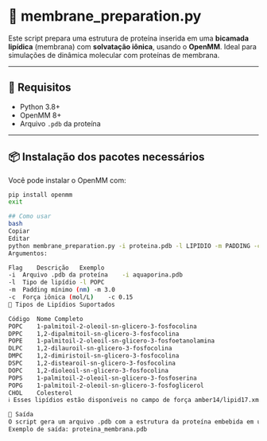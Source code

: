 # 🧬 membrane_preparation.py

Este script prepara uma estrutura de proteína inserida em uma **bicamada lipídica** (membrana) com **solvatação iônica**, usando o **OpenMM**. Ideal para simulações de dinâmica molecular com proteínas de membrana.

---

## 🚀 Requisitos

- Python 3.8+
- OpenMM 8+
- Arquivo `.pdb` da proteína

---

## 📦 Instalação dos pacotes necessários

Você pode instalar o OpenMM com:

```bash
pip install openmm
exit

## Como usar
bash
Copiar
Editar
python membrane_preparation.py -i proteina.pdb -l LIPIDIO -m PADDING -c IONIC_STRENGTH
Argumentos:

Flag	Descrição	Exemplo
-i	Arquivo .pdb da proteína	-i aquaporina.pdb
-l	Tipo de lipídio	-l POPC
-m	Padding mínimo (nm)	-m 3.0
-c	Força iônica (mol/L)	-c 0.15
🧫 Tipos de Lipídios Suportados

Código	Nome Completo
POPC	1-palmitoil-2-oleoil-sn-glicero-3-fosfocolina
DPPC	1,2-dipalmitoil-sn-glicero-3-fosfocolina
POPE	1-palmitoil-2-oleoil-sn-glicero-3-fosfoetanolamina
DLPC	1,2-dilauroil-sn-glicero-3-fosfocolina
DMPC	1,2-dimiristoil-sn-glicero-3-fosfocolina
DSPC	1,2-distearoil-sn-glicero-3-fosfocolina
DOPC	1,2-dioleoil-sn-glicero-3-fosfocolina
POPS	1-palmitoil-2-oleoil-sn-glicero-3-fosfoserina
POPG	1-palmitoil-2-oleoil-sn-glicero-3-fosfoglicerol
CHOL	Colesterol
ℹ️ Esses lipídios estão disponíveis no campo de força amber14/lipid17.xml do OpenMM.

💾 Saída
O script gera um arquivo .pdb com a estrutura da proteína embebida em uma membrana, solvatada e neutralizada, pronta para simulação.
Exemplo de saída: proteina_membrana.pdb


